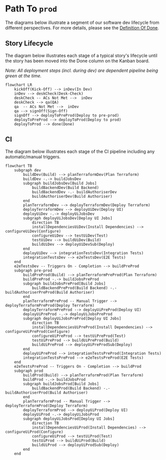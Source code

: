 # Path To `prod`

The diagrams below illustrate a segment of our software dev lifecycle from different perspectives. For more details,
please see
the [Definition Of Done](https://gpitbjss.atlassian.net/wiki/spaces/TW/pages/12314869771/Definition+of+done+ARF).

## Story Lifecycle

The diagram below illustrates each stage of a typical story's lifecycle until the story has been moved into the Done
column on the Kanban board.

_Note: All deployment steps (incl. during dev) are dependent pipeline being green at the time._

```mermaid
flowchart LR
    kickOff(Kick-Off) --> inDev(In Dev)
    inDev --> deskCheck(Desk-Check)
    deskCheck -- ACs Not Met -->  inDev
    deskCheck --> qa(QA)
    qa  -- ACs Not Met -->  inDev
    qa --> signOff(Sign-Off)
    signOff --> deployToPreProd(Deploy to pre-prod)
    deployToPreProd --> deployToProd(Deploy to prod)
    deployToProd --> done(Done)
```

## CI

The diagram below illustrates each stage of the CI pipeline including any automatic/manual triggers.

```mermaid
flowchart TB
    subgraph dev
        buildDev(Build) --> planTerraformDev(Plan Terraform)
        buildDev -.-> buildJobsDev
        subgraph buildJobsDev[Build Jobs]
            buildBackendDev(Build Backend)
            buildBackendDev -.- buildAuthoriserDev
            buildAuthoriserDev(Build Authoriser)
        end
        planTerraformDev --> deployTerraformDev(Deploy Terraform)
        deployTerraformDev --> deployUiDev(Deploy UI)
        deployUiDev -.-> deployUiJobsDev
        subgraph deployUiJobsDev[Deploy UI Jobs]
            direction TB
            installDependenciesUiDev(Install Dependencies) --> configureUiDev(Configure)
            configureUiDev --> testUiDev(Test)
            testUiDev --> buildUiDev(Build)
            buildUiDev --> deployUiDevSub(Deploy)
        end
        deployUiDev --> integrationTestsDev(Integration Tests)
        integrationTestsDev --> e2eTestsDev(E2E Tests)
    end
    e2eTestsDev -- Triggers On - Completion --> buildPreProd
    subgraph pre-prod
        buildPreProd(Build) --> planTerraformPreProd(Plan Terraform)
        buildPreProd -.-> buildJobsPreProd
        subgraph buildJobsPreProd[Build Jobs]
            buildBackendPreProd(Build Backend) -.- buildAuthoriserPreProd(Build Authoriser)
        end
        planTerraformPreProd -- Manual Trigger --> deployTerraformPreProd(Deploy Terraform)
        deployTerraformPreProd --> deployUiPreProd(Deploy UI)
        deployUiPreProd -.-> deployUiJobsPreProd
        subgraph deployUiJobsPreProd[Deploy UI Jobs]
            direction TB
            installDependenciesUiPreProd(Install Dependencies) --> configureUiPreProd(Configure)
            configureUiPreProd --> testUiPreProd(Test)
            testUiPreProd --> buildUiPreProd(Build)
            buildUiPreProd --> deployUiPreProdSub(Deploy)
        end
        deployUiPreProd --> integrationTestsPreProd(Integration Tests)
        integrationTestsPreProd --> e2eTestsPreProd(E2E Tests)
    end
    e2eTestsPreProd -- Triggers On - Completion --> buildProd
    subgraph prod
        buildProd(Build) --> planTerraformProd(Plan Terraform)
        buildProd -.-> buildJobsProd
        subgraph buildJobsProd[Build Jobs]
            buildBackendProd(Build Backend) -.- buildAuthoriserProd(Build Authoriser)
        end
        planTerraformProd -- Manual Trigger --> deployTerraformProd(Deploy Terraform)
        deployTerraformProd --> deployUiProd(Deploy UI)
        deployUiProd -.-> deployUiJobsProd
        subgraph deployUiJobsProd[Deploy UI Jobs]
            direction TB
            installDependenciesUiProd(Install Dependencies) --> configureUiProd(Configure)
            configureUiProd --> testUiProd(Test)
            testUiProd --> buildUiProd(Build)
            buildUiProd --> deployUiProdSub(Deploy)
        end
    end
```
